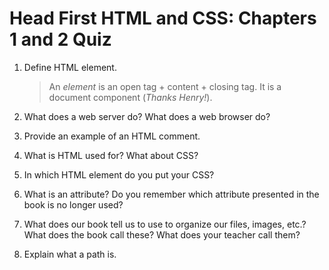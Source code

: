 # Head First HTML and CSS: Chapters 1 and 2 Quiz

1. Define HTML element.

   > An *element* is an open tag + content + closing tag. It is a document
     component (*Thanks Henry!*).

2. What does a web server do?  What does a web browser do?

   > 

3. Provide an example of an HTML comment.

4. What is HTML used for?  What about CSS?

5. In which HTML element do you put your CSS?

6. What is an attribute?  Do you remember which attribute presented in the
   book is no longer used?

7. What does our book tell us to use to organize our files, images, etc.?
   What does the book call these? What does your teacher call them? 

8. Explain what a path is.
